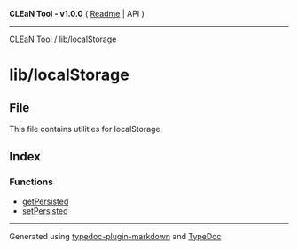 **CLEaN Tool - v1.0.0** ( [Readme](../../README.md) \| API )

***

[CLEaN Tool](../../modules.md) / lib/localStorage

# lib/localStorage

## File

This file contains utilities for localStorage.

## Index

### Functions

- [getPersisted](functions/getPersisted.md)
- [setPersisted](functions/setPersisted.md)

***

Generated using [typedoc-plugin-markdown](https://www.npmjs.com/package/typedoc-plugin-markdown) and [TypeDoc](https://typedoc.org/)
